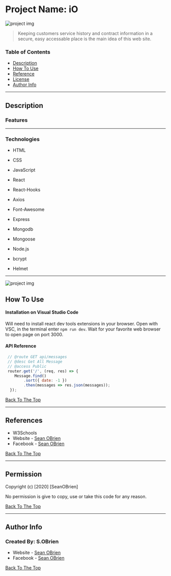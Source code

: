 # Project Name: iO

![project img](client\public\assets\img\projectMainPic.jpg)

> Keeping customers service history and contract information in a secure, easy accessable place is the main idea of this web site. 

### Table of Contents

- [Description](#description)
- [How To Use](#how-to-use)
- [Reference](#references)
- [License](#license)
- [Author Info](#author-info)

___

## Description
 


### Features




___

### Technologies

- HTML
- CSS
- JavaScript
- React
- React-Hooks
- Axios

- Font-Awesome
- Express
- Mongodb
- Mongoose
- Node.js
- bcrypt
- Helmet
___

![project img](client\public\assets\img\projectSignUpPic.jpg)

## How To Use


#### Installation on Visual Studio Code

Will need to install react dev tools extensions in your browser.
Open with VSC, in the terminal enter ```npm run dev```. Wait for your favorite web browser to open page on port 3000.

#### API Reference

```javaScript
 // @route GET api/messages
 // @desc Get All Message
 // @access Public
 router.get('/', (req, res) => {
    Message.find()
        .sort({ date: -1 })
        .then(messages => res.json(messages));
  });

```
[Back To The Top](#Project-Name:-OBrien's-Capstone-Project)

___

## References

- W3Schools
- Website - [Sean OBrien](https://)
- Facebook - [Sean OBrien](https://SeanOBrien@facebook.com)

[Back To The Top](#Project-Name:-OBrien's-Capstone-Project)

___

## Permission


Copyright (c) [2020] [SeanOBrien]

No permission is give to copy, use or take this code for any reason.


[Back To The Top](#Project-Name:-OBrien's-Capstone-Project)

___

## Author Info

### Created By: S.OBrien

- Website - [Sean OBrien](https://)
- Facebook - [Sean OBrien](https://SeanOBrien@facebook.com)


[Back To The Top](#Project-Name:-OBrien's-Capstone-Project)
